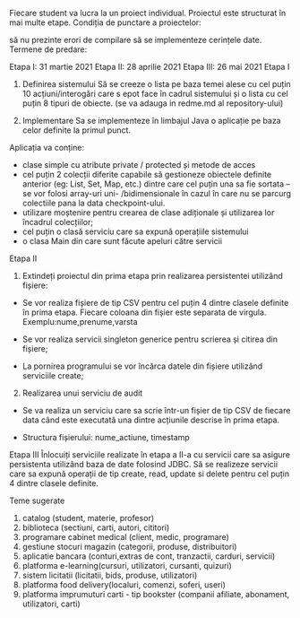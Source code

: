 Fiecare student va lucra la un proiect individual. Proiectul este structurat în mai multe etape. Condiția de punctare a proiectelor:

să nu prezinte erori de compilare
să se implementeze cerințele date.
Termene de predare:

Etapa I​: 31 martie 2021
Etapa II​: 28 aprilie 2021
Etapa III​: 26 mai 2021
Etapa I
1) Definirea sistemului
Să se creeze o lista pe baza temei alese cu cel puțin 10 acțiuni/interogări care s epot face în cadrul sistemului și o lista cu cel puțin 8 tipuri de obiecte. (se va adauga in redme.md al repository-ului)

2) Implementare
Sa se implementeze în limbajul Java o aplicație pe baza celor definite la primul punct.

Aplicația va conține:

- clase simple cu atribute private / protected și metode de acces
- cel puțin 2 colecții diferite capabile să gestioneze obiectele definite anterior (eg: List, Set, Map, etc.) dintre care cel puțin una sa fie sortata – se vor folosi array-uri uni- /bidimensionale în cazul în care nu se parcurg colectiile pana la data checkpoint-ului.
- utilizare moștenire pentru crearea de clase adiționale și utilizarea lor încadrul colecțiilor;
- cel puțin o clasă serviciu care sa expună operațiile sistemului
- o clasa Main din care sunt făcute apeluri către servicii

Etapa II
1) Extindeți proiectul din prima etapa prin realizarea persistentei utilizând fișiere:
- Se vor realiza fișiere de tip CSV pentru cel puțin 4 dintre clasele definite în prima etapa. Fiecare coloana din fișier este separata de virgula. Exemplu:nume,prenume,varsta

- Se vor realiza servicii singleton generice pentru scrierea și citirea din fișiere;

- La pornirea programului se vor încărca datele din fișiere utilizând serviciile create;

2) Realizarea unui serviciu de audit
- Se va realiza un serviciu care sa scrie într-un fișier de tip CSV de fiecare data când este executată una dintre acțiunile descrise în prima etapa.

- Structura fișierului: nume_actiune, timestamp

Etapa III
Înlocuiți serviciile realizate în etapa a II-a cu servicii care sa asigure persistenta utilizând baza de date folosind JDBC.
Să se realizeze servicii care sa expună operații de tip create, read, update si delete pentru cel puțin 4 dintre clasele definite.

Teme sugerate

1) catalog (student, materie, profesor)
2) biblioteca (sectiuni, carti, autori, cititori)
3) programare cabinet medical (client, medic, programare)
4) gestiune stocuri magazin (categorii, produse, distribuitori) 
5) aplicatie bancara (conturi,extras de cont, tranzactii, carduri, servicii)
6) platforma e-learning(cursuri, utilizatori, cursanti, quizuri)
7) sistem licitatii (licitatii, bids, produse, utilizatori)
8) platforma food delivery(localuri, comenzi, soferi, useri)
9) platforma imprumuturi carti - tip bookster (companii afiliate, abonament, utilizatori, carti)

